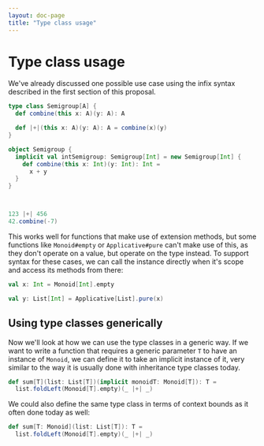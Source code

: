 ```yaml
---
layout: doc-page
title: "Type class usage"
---
```


# Type class usage

We've already discussed one possible use case using the infix syntax described in the first section of this proposal.

```scala
type class Semigroup[A] {
  def combine(this x: A)(y: A): A

  def |+|(this x: A)(y: A): A = combine(x)(y)
}

object Semigroup {
  implicit val intSemigroup: Semigroup[Int] = new Semigroup[Int] {
    def combine(this x: Int)(y: Int): Int =
      x + y
  }
}



123 |+| 456
42.combine(-7)
```

This works well for functions that make use of extension methods, but some functions like `Monoid#empty` or `Applicative#pure` can't make use of this, as they don't operate on a value, but operate on the type instead.
To support syntax for these cases, we can call the instance directly when it's scope and access its methods from there:

```scala
val x: Int = Monoid[Int].empty

val y: List[Int] = Applicative[List].pure(x)
```



## Using type classes generically

Now we'll look at how we can use the type classes in a generic way.
If we want to write a function that requires a generic parameter `T` to have an instance of `Monoid`, we can define it to take an implicit instance of it, very similar to the way it is usually done with inheritance type classes today.

```scala
def sum[T](list: List[T])(implicit monoidT: Monoid[T]): T =
  list.foldLeft(Monoid[T].empty)(_ |+| _)
```


We could also define the same type class in terms of context bounds as it often done today as well:

```scala
def sum[T: Monoid](list: List[T]): T =
  list.foldLeft(Monoid[T].empty)(_ |+| _)
```